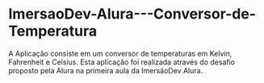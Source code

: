 # ImersaoDev-Alura---Conversor-de-Temperatura
A Aplicação consiste em um conversor de temperaturas em Kelvin, Fahrenheit e Celsius. Esta aplicação foi realizada através do desafio proposto pela Alura na primeira aula da ImersãoDev Alura. 
